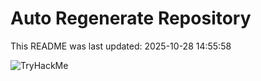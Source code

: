 # Auto Regenerate Repository

This README was last updated: 2025-10-28 14:55:58

 ![TryHackMe](https://tryhackme.com/badge/533634)